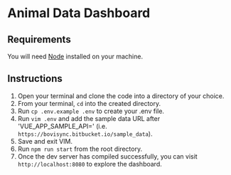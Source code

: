 # Animal Data Dashboard

## Requirements

You will need [Node](https://nodejs.org/en/download/) installed on your machine.

## Instructions

1. Open your terminal and clone the code into a directory of your choice.
2. From your terminal, `cd` into the created directory.
3. Run `cp .env.example .env` to create your .env file.
4. Run `vim .env` and add the sample data URL after 'VUE_APP_SAMPLE_API=' (i.e. `https://bovisync.bitbucket.io/sample_data`).
5. Save and exit VIM.
6. Run ```npm run start``` from the root directory.
7. Once the dev server has compiled successfully, you can visit ```http://localhost:8080``` to explore the dashboard.
